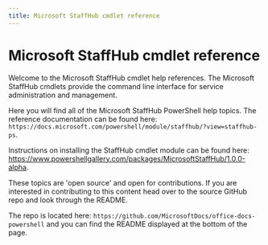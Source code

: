 ```yaml
---
title: Microsoft StaffHub cmdlet reference
---
```


# Microsoft StaffHub cmdlet reference

Welcome to the Microsoft StaffHub cmdlet help references. The Microsoft StaffHub cmdlets provide the command line interface for service administration and management.

Here you will find all of the Microsoft StaffHub PowerShell help topics. The reference documentation can be found here: `https://docs.microsoft.com/powershell/module/staffhub/?view=staffhub-ps`.

Instructions on installing the StaffHub cmdlet module can be found here: <https://www.powershellgallery.com/packages/MicrosoftStaffHub/1.0.0-alpha>.

These topics are 'open source' and open for contributions. If you are interested in contributing to this content head over to the source GitHub repo and look through the README.

The repo is located here: `https://github.com/MicrosoftDocs/office-docs-powershell` and you can find the README displayed at the bottom of the page.
